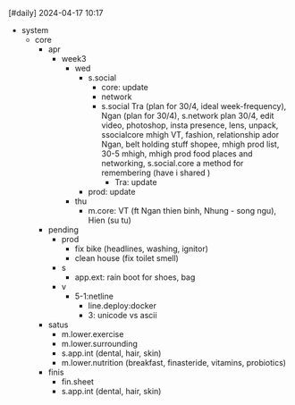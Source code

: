 [#daily]
2024-04-17
10:17

- system
	- core
		- apr
			- week3
				- wed
					- s.social
						- core: update
						- network
						- s.social Tra (plan for 30/4, ideal week-frequency), Ngan (plan for 30/4), s.network plan 30/4, edit video, photoshop, insta presence, lens, unpack, ssocialcore mhigh VT, fashion, relationship ador Ngan, belt holding stuff shopee, mhigh prod list, 30-5 mhigh, mhigh prod food places and networking, s.social.core a method for remembering (have i shared )
							- Tra: update
					- prod: update
				- thu
					- m.core: VT (ft Ngan thien binh, Nhung - song ngu), Hien (su tu)
		- pending
			- prod
				- fix bike (headlines, washing, ignitor)
				- clean house (fix toilet smell)
			- s
				- app.ext: rain boot for shoes, bag
			- v
				- 5-1:netline
					- line.deploy:docker
					- 3: unicode vs ascii
		- satus
			- m.lower.exercise
			- m.lower.surrounding
			- s.app.int (dental, hair, skin)
			- m.lower.nutrition (breakfast, finasteride, vitamins, probiotics)
		- finis
			- fin.sheet
			- s.app.int (dental, hair, skin)
